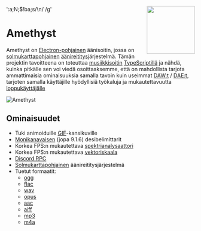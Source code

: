 ':a;N;$!ba;s/\n/ /g'<img align="right" src="https://github.com/Geoxor/Amethyst/blob/master/assets/icon.png?raw=true" width="128">

# Amethyst

Amethyst on [Electron-pohjainen](https://electronjs.org/) äänisoitin, jossa on [solmukarttapohjainen](https://en.wikipedia.org/wiki/Node_graph_architecture) [äänireititys](https://en.wikipedia.org/wiki/Audio_signal_flow)järjestelmä. Tämän projektin tavoitteena on toteuttaa [musiikkisoitin](https://en.wikipedia.org/wiki/Media_player_software) [TypeScriptillä](https://www.typescriptlang.org/) ja nähdä, kuinka pitkälle sen voi viedä osoittaaksemme, että on mahdollista tarjota ammattimaisia ominaisuuksia samalla tavoin kuin useimmat [DAW:t](https://en.wikipedia.org/wiki/Digital_audio_workstation) / [DAE:t](https://en.wikipedia.org/wiki/Audio_editing_software), tarjoten samalla käyttäjille hyödyllisiä työkaluja ja mukautettavuutta [loppukäyttäjälle](https://en.wikipedia.org/wiki/End_user)

![Amethyst](https://github.com/user-attachments/assets/a5656d1e-1327-4dec-b312-fb30db290b42)

## Ominaisuudet

- Tuki animoiduille [GIF](https://en.wikipedia.org/wiki/GIF)-kansikuville
- [Monikanavaisen](https://en.wikipedia.org/wiki/Surround_sound) (jopa 9.1.6) desibelimittarit
- Korkea FPS:n mukautettava [spektrianalysaattori](https://en.wikipedia.org/wiki/Spectrum_analyzer)
- Korkea FPS:n mukautettava [vektoriskaala](/components/vectorscope)
- [Discord RPC](https://discord.com/developers/docs/topics/rpc)
- [Solmukarttapohjainen](https://en.wikipedia.org/wiki/Node_graph_architecture) äänireititysjärjestelmä
- Tuetut formaatit:
  - [ogg](https://en.wikipedia.org/wiki/Ogg)
  - [flac](https://en.wikipedia.org/wiki/FLAC)
  - [wav](https://en.wikipedia.org/wiki/WAV)
  - [opus](https://en.wikipedia.org/wiki/Opus_(audio_format))
  - [aac](https://en.wikipedia.org/wiki/Advanced_Audio_Coding)
  - [aiff](https://en.wikipedia.org/wiki/Audio_Interchange_File_Format)
  - [mp3](https://en.wikipedia.org/wiki/MP3)
  - [m4a](https://en.wikipedia.org/wiki/MP4_file_format)
